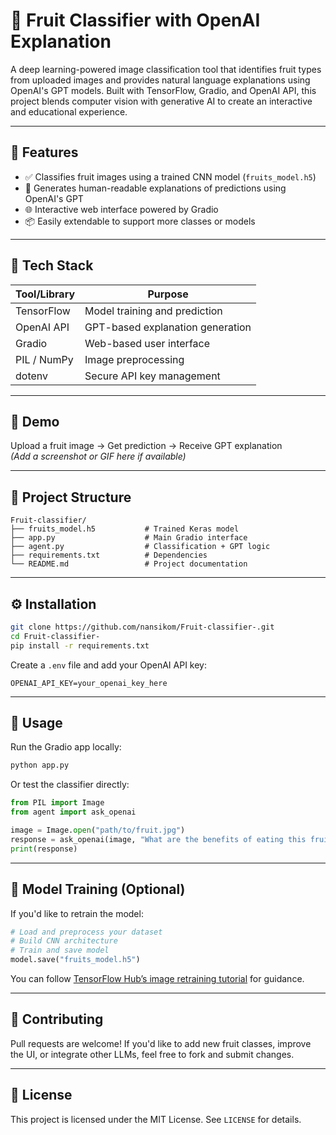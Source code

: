 # 🍓 Fruit Classifier with OpenAI Explanation

A deep learning-powered image classification tool that identifies fruit types from uploaded images and provides natural language explanations using OpenAI's GPT models. Built with TensorFlow, Gradio, and OpenAI API, this project blends computer vision with generative AI to create an interactive and educational experience.

---

## 🚀 Features

- ✅ Classifies fruit images using a trained CNN model (`fruits_model.h5`)
- 🧠 Generates human-readable explanations of predictions using OpenAI's GPT
- 🌐 Interactive web interface powered by Gradio
- 📦 Easily extendable to support more classes or models

---

## 🧰 Tech Stack

| Tool/Library     | Purpose                          |
|------------------|----------------------------------|
| TensorFlow       | Model training and prediction    |
| OpenAI API       | GPT-based explanation generation |
| Gradio           | Web-based user interface         |
| PIL / NumPy      | Image preprocessing              |
| dotenv           | Secure API key management        |

---

## 📸 Demo

Upload a fruit image → Get prediction → Receive GPT explanation  
*(Add a screenshot or GIF here if available)*

---

## 📂 Project Structure

```
Fruit-classifier/
├── fruits_model.h5           # Trained Keras model
├── app.py                    # Main Gradio interface
├── agent.py                  # Classification + GPT logic
├── requirements.txt          # Dependencies
└── README.md                 # Project documentation
```

---

## ⚙️ Installation

```bash
git clone https://github.com/nansikom/Fruit-classifier-.git
cd Fruit-classifier-
pip install -r requirements.txt
```

Create a `.env` file and add your OpenAI API key:

```
OPENAI_API_KEY=your_openai_key_here
```

---

## 🧪 Usage

Run the Gradio app locally:

```bash
python app.py
```

Or test the classifier directly:

```python
from PIL import Image
from agent import ask_openai

image = Image.open("path/to/fruit.jpg")
response = ask_openai(image, "What are the benefits of eating this fruit?")
print(response)
```

---

## 🧠 Model Training (Optional)

If you'd like to retrain the model:

```python
# Load and preprocess your dataset
# Build CNN architecture
# Train and save model
model.save("fruits_model.h5")
```

You can follow [TensorFlow Hub’s image retraining tutorial](https://tensorflow.google.cn/hub/tutorials/tf2_image_retraining?hl=en) for guidance.

---

## 🤝 Contributing

Pull requests are welcome! If you'd like to add new fruit classes, improve the UI, or integrate other LLMs, feel free to fork and submit changes.

---

## 📄 License

This project is licensed under the MIT License. See `LICENSE` for details.

